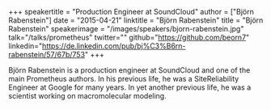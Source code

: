 +++
speakertitle = "Production Engineer at SoundCloud"
author = ["Björn Rabenstein"]
date = "2015-04-21"
linktitle = "Björn Rabenstein"
title = "Björn Rabenstein"
speakerimage = "/images/speakers/bjorn-rabenstein.jpg"
talk="/talks/prometheus"
twitter=""
github="https://github.com/beorn7"
linkedin="https://de.linkedin.com/pub/bj%C3%B6rn-rabenstein/57/67b/753"
+++

Björn Rabenstein is a production engineer at SoundCloud and one of the main Prometheus authors. In his previous life, he was a SiteReliability Engineer at Google for many years. In yet another previous life, he was a scientist working on macromolecular modeling.
